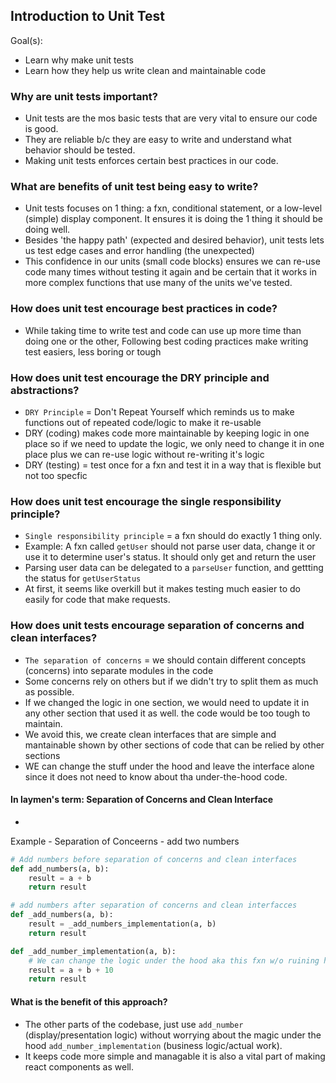 ## Introduction to Unit Test
Goal(s): 
* Learn why make unit tests 
* Learn how they help us write clean and maintainable code

### Why are unit tests important?
- Unit tests are the mos basic tests that are very vital to ensure our code is good.
- They are reliable b/c they are easy to write and understand what behavior should be tested. 
- Making unit tests enforces certain best practices in our code. 

### What are benefits of unit test being easy to write?
- Unit tests focuses on 1 thing: a fxn, conditional statement, or a low-level (simple) display component. It ensures it is doing the 1 thing it should be doing well. 
- Besides 'the happy path' (expected and desired behavior), unit tests lets us test edge cases and error handling (the unexpected)
- This confidence in our units (small code blocks) ensures we can re-use code many times without testing it again and be certain that it works in more complex functions that 
use many of the units we've tested. 

### How does unit test encourage best practices in code?
- While taking time to write test and code can use up more time than doing one or the other, Following best coding practices make writing test easiers, less boring or tough

### How does unit test encourage the DRY principle and abstractions?
- `DRY Principle` = Don't Repeat Yourself which reminds us to make functions out of repeated code/logic to make it re-usable
- DRY (coding) makes code more maintainable by keeping logic in one place so if we need to update the logic, we only need to change it in one place plus we can re-use logic without re-writing it's logic
- DRY (testing) = test once for a fxn and test it in a way that is flexible but not too specfic 

### How does unit test encourage the single responsibility principle?
- `Single responsibility principle` = a fxn should do exactly 1 thing only. 
- Example: A fxn called `getUser` should not parse user data, change it or use it to determine user's status. It should only get and return the user
- Parsing user data can be delegated to a `parseUser` function, and gettting the status for `getUserStatus`
- At first, it seems like overkill but it makes testing much easier to do easily for code that make requests. 

### How does unit tests encourage separation of concerns and clean interfaces?
- `The separation of concerns` = we should contain different concepts (concerns) into separate modules in the code 
- Some concerns rely on others but if we didn't try to split them as much as possible. 
- If we changed the logic in one section, we would need to update it in any other section that used it as well. the code would be too tough to maintain.
- We avoid this, we create clean interfaces that are simple and mantainable  shown by other sections of code that can be relied by other sections
- WE can change the stuff under the hood and leave the interface alone since it does not need to know about tha under-the-hood code.

#### In laymen's term: Separation of Concerns and Clean Interface
- 

Example - Separation of Conceerns - add two numbers 

```python
# Add numbers before separation of concerns and clean interfaces
def add_numbers(a, b):
    result = a + b
    return result
```

```python
# add numbers after separation of concerns and clean interfacces
def _add_numbers(a, b):
    result = _add_numbers_implementation(a, b)
    return result

def _add_number_implementation(a, b):
    # We can change the logic under the hood aka this fxn w/o ruining how it displays for the user.
    result = a + b + 10
    return result
```

#### What is the benefit of this approach?
- The other parts of the codebase, just use `add_number` (display/presentation logic) without worrying about the magic under the hood `add_number_implementation` (business logic/actual work).
- It keeps code more simple and managable it is also a vital part of making react components as well. 